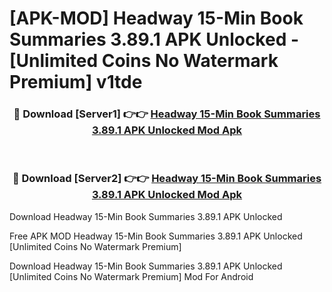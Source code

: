 # [APK-MOD] Headway  15-Min Book Summaries 3.89.1 APK Unlocked - [Unlimited Coins No Watermark Premium] v1tde



<div align="center">
<h3>🔴 Download [Server1] 👉👉 <a href="https://momento.my/?title=Headway__15-Min_Book_Summaries_3.89.1_APK_Unlocked">Headway  15-Min Book Summaries 3.89.1 APK Unlocked Mod Apk</a></h3><br>

<h3>🔴 Download [Server2] 👉👉 <a href="https://momento.my/?title=Headway__15-Min_Book_Summaries_3.89.1_APK_Unlocked">Headway  15-Min Book Summaries 3.89.1 APK Unlocked Mod Apk</a></h3>
</div>



Download Headway  15-Min Book Summaries 3.89.1 APK Unlocked 

Free APK MOD Headway  15-Min Book Summaries 3.89.1 APK Unlocked [Unlimited Coins No Watermark Premium]

Download Headway  15-Min Book Summaries 3.89.1 APK Unlocked [Unlimited Coins No Watermark Premium] Mod For Android
